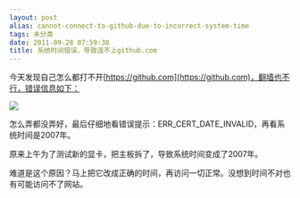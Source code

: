 ```yaml
---
layout: post
alias: cannot-connect-to-github-due-to-incorrect-system-time
tags: 未分类
date: 2011-09-28 07:59:38
title: 系统时间错误，导致连不上github.com
---
```


今天发现自己怎么都打不开[https://github.com](https://github.com)，翻墙也不行，错误信息如下：

![](http://freewind.me/wp-content/uploads/2011/09/zrclip_001p75b0d1ef.png)

怎么弄都没弄好，最后仔细地看错误提示：ERR_CERT_DATE_INVALID，再看系统时间是2007年。

原来上午为了测试新的显卡，把主板拆了，导致系统时间变成了2007年。

难道是这个原因？马上把它改成正确的时间，再访问一切正常。没想到时间不对也有可能访问不了网站。
